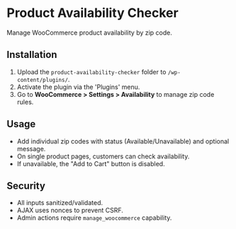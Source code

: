 # Product Availability Checker

Manage WooCommerce product availability by zip code.

## Installation

1. Upload the `product-availability-checker` folder to `/wp-content/plugins/`.
2. Activate the plugin via the 'Plugins' menu.
3. Go to **WooCommerce > Settings > Availability** to manage zip code rules.

## Usage

- Add individual zip codes with status (Available/Unavailable) and optional message.
- On single product pages, customers can check availability.
- If unavailable, the "Add to Cart" button is disabled.

## Security

- All inputs sanitized/validated.
- AJAX uses nonces to prevent CSRF.
- Admin actions require `manage_woocommerce` capability.
